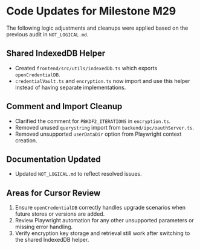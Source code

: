 # Code Updates for Milestone M29

The following logic adjustments and cleanups were applied based on the previous audit in `NOT_LOGICAL.md`.

## Shared IndexedDB Helper
- Created `frontend/src/utils/indexedDb.ts` which exports `openCredentialDB`.
- `credentialVault.ts` and `encryption.ts` now import and use this helper instead of having separate implementations.

## Comment and Import Cleanup
- Clarified the comment for `PBKDF2_ITERATIONS` in `encryption.ts`.
- Removed unused `querystring` import from `backend/ipc/oauthServer.ts`.
- Removed unsupported `userDataDir` option from Playwright context creation.

## Documentation Updated
- Updated `NOT_LOGICAL.md` to reflect resolved issues.

## Areas for Cursor Review
1. Ensure `openCredentialDB` correctly handles upgrade scenarios when future stores or versions are added.
2. Review Playwright automation for any other unsupported parameters or missing error handling.
3. Verify encryption key storage and retrieval still work after switching to the shared IndexedDB helper.

